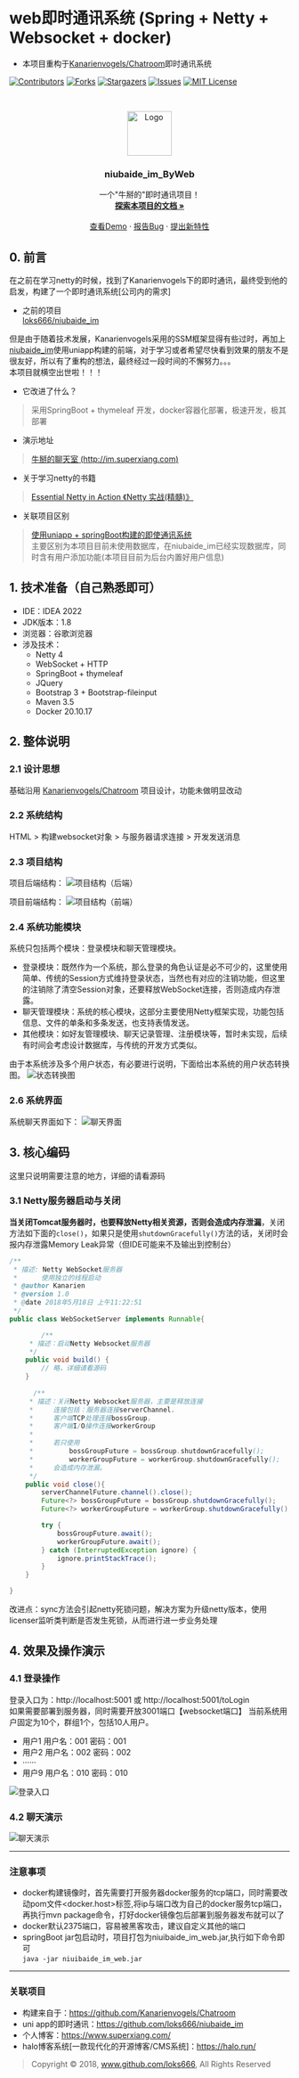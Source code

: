 # web即时通讯系统 (Spring + Netty + Websocket + docker)


- 本项目重构于[Kanarienvogels/Chatroom](https://github.com/Kanarienvogels/Chatroom "Kanarienvogels/Chatroom")即时通讯系统
<!-- PROJECT SHIELDS -->

[![Contributors][contributors-shield]][contributors-url]
[![Forks][forks-shield]][forks-url]
[![Stargazers][stars-shield]][stars-url]
[![Issues][issues-shield]][issues-url]
[![MIT License][license-shield]][license-url]

<!-- PROJECT LOGO -->  
<br />

<p align="center">
  <a href="https://github.com/loks666/niubaide_im_ByWeb/">
    <img src="http://tva1.sinaimg.cn/large/ed264f1bgy1h46fyw6hgjj20dw0azaas.jpg" alt="Logo" width="80" height="80">
  </a>

<h3 align="center">niubaide_im_ByWeb</h3>
  <p align="center">
    一个"牛掰的"即时通讯项目！
    <br />
    <a href="https://github.com/loks666/niubaide_im_ByWeb"><strong>探索本项目的文档 »</strong></a>
    <br />
    <br />
    <a href="https://github.com/loks666/niubaide_im_ByWeb">查看Demo</a>
    ·
    <a href="https://github.com/loks666/niubaide_im_ByWeb/issues">报告Bug</a>
    ·
    <a href="https://github.com/loks666/niubaide_im_ByWeb/issues">提出新特性</a>
  </p>

</p>


## 0. 前言
在之前在学习netty的时候，找到了Kanarienvogels下的即时通讯，最终受到他的启发，构建了一个即时通讯系统[公司内的需求] 
* 之前的项目  
[loks666/niubaide_im](https://github.com/loks666/niubaide_im)

但是由于随着技术发展，Kanarienvogels采用的SSM框架显得有些过时，再加上[niubaide_im](https://github.com/loks666/niubaide_im)使用uniapp构建的前端，对于学习或者希望尽快看到效果的朋友不是很友好，所以有了重构的想法，最终经过一段时间的不懈努力。。。  
本项目就横空出世啦！！！  
- 它改进了什么？
> 采用SpringBoot + thymeleaf 开发，docker容器化部署，极速开发，极其部署
- 演示地址
> [牛掰的聊天室 (http://im.superxiang.com)](http://im.superxiang.com)
- 关于学习netty的书籍
> [Essential Netty in Action 《Netty 实战(精髓)》](https://legacy.gitbook.com/book/waylau/essential-netty-in-action/details)  
- 关联项目区别
> [使用uniapp + springBoot构建的即使通讯系统](https://github.com/loks666/niubaide_im)  
> 主要区别为本项目目前未使用数据库，在niubaide_im已经实现数据库，同时含有用户添加功能(本项目目前为后台内置好用户信息)

## 1. 技术准备（自己熟悉即可）
* IDE：IDEA 2022
* JDK版本：1.8
* 浏览器：谷歌浏览器
* 涉及技术：
  * Netty 4
  * WebSocket + HTTP
  * SpringBoot + thymeleaf
  * JQuery
  * Bootstrap 3 + Bootstrap-fileinput
  * Maven 3.5
  * Docker 20.10.17

## 2. 整体说明
### 2.1 设计思想
基础沿用 [Kanarienvogels/Chatroom](https://github.com/Kanarienvogels/Chatroom) 项目设计，功能未做明显改动

### 2.2 系统结构
  HTML > 构建websocket对象 > 与服务器请求连接 > 开发发送消息
### 2.3 项目结构
项目后端结构：
![项目结构（后端）](http://tva1.sinaimg.cn/large/ed264f1bgy1h46idstqt1j20fb120dmr.jpg)

项目前端结构：
![项目结构（前端）](http://tva1.sinaimg.cn/large/ed264f1bgy1h46idsupr0j20ax0k4tbh.jpg)

### 2.4 系统功能模块
系统只包括两个模块：登录模块和聊天管理模块。

* 登录模块：既然作为一个系统，那么登录的角色认证是必不可少的，这里使用简单、传统的Session方式维持登录状态，当然也有对应的注销功能，但这里的注销除了清空Session对象，还要释放WebSocket连接，否则造成内存泄露。
* 聊天管理模块：系统的核心模块，这部分主要使用Netty框架实现，功能包括信息、文件的单条和多条发送，也支持表情发送。
* 其他模块：如好友管理模块、聊天记录管理、注册模块等，暂时未实现，后续有时间会考虑设计数据库，与传统的开发方式类似。


由于本系统涉及多个用户状态，有必要进行说明，下面给出本系统的用户状态转换图。
![状态转换图](https://kanarien-1254133416.cos.ap-guangzhou.myqcloud.com/Image%20Bed/%E8%81%8A%E5%A4%A9%E5%AE%A4%20-%20%E7%94%A8%E6%88%B7%E7%8A%B6%E6%80%81%E8%BD%AC%E6%8D%A2%E5%9B%BE.png)

### 2.6 系统界面
系统聊天界面如下：
![聊天界面](http://tva1.sinaimg.cn/large/ed264f1bgy1h46in33g0pj20th0kwn2j.jpg)

## 3. 核心编码
这里只说明需要注意的地方，详细的请看源码

### 3.1 Netty服务器启动与关闭
**当关闭Tomcat服务器时，也要释放Netty相关资源，否则会造成内存泄漏**，关闭方法如下面的``close()``，如果只是使用``shutdownGracefully()``方法的话，关闭时会报内存泄露Memory Leak异常（但IDE可能来不及输出到控制台）
```Java
/**
 * 描述: Netty WebSocket服务器
 *      使用独立的线程启动
 * @author Kanarien
 * @version 1.0
 * @date 2018年5月18日 上午11:22:51
 */
public class WebSocketServer implements Runnable{

        /**
	 * 描述：启动Netty Websocket服务器
	 */
	public void build() {
	    // 略，详细请看源码
	}
     
      /**
	 * 描述：关闭Netty Websocket服务器，主要是释放连接
	 *     连接包括：服务器连接serverChannel，
	 *     客户端TCP处理连接bossGroup，
	 *     客户端I/O操作连接workerGroup
	 *
	 *     若只使用
	 *         bossGroupFuture = bossGroup.shutdownGracefully();
	 *         workerGroupFuture = workerGroup.shutdownGracefully();
	 *     会造成内存泄漏。
	 */
	public void close(){
	    serverChannelFuture.channel().close();
		Future<?> bossGroupFuture = bossGroup.shutdownGracefully();
        Future<?> workerGroupFuture = workerGroup.shutdownGracefully();

        try {
            bossGroupFuture.await();
            workerGroupFuture.await();
        } catch (InterruptedException ignore) {
            ignore.printStackTrace();
        }
	}

}
```
改进点：sync方法会引起netty死锁问题，解决方案为升级netty版本，使用licenser监听类判断是否发生死锁，从而进行进一步业务处理

## 4. 效果及操作演示
### 4.1 登录操作
登录入口为：http://localhost:5001 或 http://localhost:5001/toLogin  
如果需要部署到服务器，同时需要开放3001端口【websocket端口】
当前系统用户固定为10个，群组1个，包括10人用户。
* 用户1  用户名：001  密码：001
* 用户2  用户名：002  密码：002
* ······
* 用户9  用户名：010  密码：010

![登录入口](http://tva1.sinaimg.cn/large/ed264f1bgy1h46jexiv81j20iu0gv795.jpg)

### 4.2 聊天演示
![聊天演示](http://tva1.sinaimg.cn/large/ed264f1bgy1h46jtvn8qng20rd0jw4lj.gif)

---
### 注意事项  ##
- docker构建镜像时，首先需要打开服务器docker服务的tcp端口，同时需要改动pom文件<docker.host>标签,将ip与端口改为自己的docker服务tcp端口，再执行mvn package命令，打好docker镜像包后部署到服务器发布就可以了
- docker默认2375端口，容易被黑客攻击，建议自定义其他的端口
- springBoot jar包启动时，项目打包为niuibaide_im_web.jar,执行如下命令即可  
  `java -jar niuibaide_im_web.jar `
---
### 关联项目
- 构建来自于：https://github.com/Kanarienvogels/Chatroom
- uni app的即时通讯：https://github.com/loks666/niubaide_im
- 个人博客：https://www.superxiang.com/
- halo博客系统[一款现代化的开源博客/CMS系统]：https://halo.run/
<!-- links -->

[your-project-path]:loks666/niubaide_im_ByWeb

[contributors-shield]: https://img.shields.io/github/contributors/loks666/niubaide_im_ByWeb.svg?style=flat-square

[contributors-url]: https://github.com/loks666/niubaide_im_ByWeb/graphs/contributors

[forks-shield]: https://img.shields.io/github/forks/loks666/niubaide_im_ByWeb.svg?style=flat-square

[forks-url]: https://github.com/loks666/niubaide_im_ByWeb/network/members

[stars-shield]: https://img.shields.io/github/stars/loks666/niubaide_im_ByWeb.svg?style=flat-square

[stars-url]: https://github.com/loks666/niubaide_im_ByWeb/stargazers

[issues-shield]: https://img.shields.io/github/issues/loks666/niubaide_im_ByWeb.svg?style=flat-square

[issues-url]: https://img.shields.io/github/issues/loks666/niubaide_im_ByWeb.svg

[license-shield]: https://img.shields.io/github/license/loks666/niubaide_im_ByWeb.svg?style=flat-square

[license-url]: https://github.com/loks666/niubaide_im_ByWeb/blob/master/LICENSE.txt


> Copyright © 2018, www.github.com/loks666, All Rights Reserved
